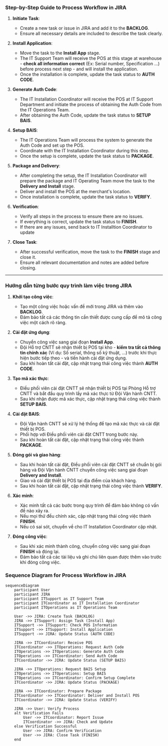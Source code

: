 ### Step-by-Step Guide to Process Workflow in JIRA

1. **Initiate Task**:  
   - Create a new task or issue in JIRA and add it to the **BACKLOG**.  
   - Ensure all necessary details are included to describe the task clearly.

2. **Install Application**:  
   - Move the task to the **Install App** stage.  
   - The IT Support Team will receive the POS at this stage at warehouse - **check all information correct** (Ex: Serial number, Specification ...) before process next step - and will install the application.
   - Once the installation is complete, update the task status to **AUTH CODE**.

3. **Generate Auth Code**:  
   - The IT Installation Coordinator will receive the POS at IT Support Department and initiate the process of obtaining the Auth Code from the IT Operations Team.  
   - After obtaining the Auth Code, update the task status to **SETUP BAIS**.

4. **Setup BAIS**:  
   - The IT Operations Team will process the system to generate the Auth Code and set up the POS.  
   - Coordinate with the IT Installation Coordinator during this step.  
   - Once the setup is complete, update the task status to **PACKAGE**.

5. **Package and Delivery**:  
   - After completing the setup, the IT Installation Coordinator will prepare the package and IT Operating Team move the task to the **Delivery and Install** stage.  
   - Deliver and install the POS at the merchant's location.  
   - Once installation is complete, update the task status to **VERIFY**.

6. **Verification**:  
   - Verify all steps in the process to ensure there are no issues.  
   - If everything is correct, update the task status to **FINISH**.
   - If there are any issues, send back to IT Installtion Coordinator to update

7. **Close Task**:  
   - After successful verification, move the task to the **FINISH** stage and close it.  
   - Ensure all relevant documentation and notes are added before closing.

---

### Hướng dẫn từng bước quy trình làm việc trong JIRA

1. **Khởi tạo công việc**:  
   - Tạo một công việc hoặc vấn đề mới trong JIRA và thêm vào **BACKLOG**.  
   - Đảm bảo tất cả các thông tin cần thiết được cung cấp để mô tả công việc một cách rõ ràng.

2. **Cài đặt ứng dụng**:  
   - Chuyển công việc sang giai đoạn **Install App**.  
   - Đội Hỗ trợ CNTT sẽ nhận thiết bị POS tại kho - **kiểm tra tất cả thông tin chính xác** (Ví dụ: Số serial, thông số kỹ thuật, ...) trước khi thực hiện bước tiếp theo - và tiến hành cài đặt ứng dụng.  
   - Sau khi hoàn tất cài đặt, cập nhật trạng thái công việc thành **AUTH CODE**.

3. **Tạo mã xác thực**:  
   - Điều phối viên cài đặt CNTT sẽ nhận thiết bị POS tại Phòng Hỗ trợ CNTT và bắt đầu quy trình lấy mã xác thực từ Đội Vận hành CNTT.  
   - Sau khi nhận được mã xác thực, cập nhật trạng thái công việc thành **SETUP BAIS**.

4. **Cài đặt BAIS**:  
   - Đội Vận hành CNTT sẽ xử lý hệ thống để tạo mã xác thực và cài đặt thiết bị POS.  
   - Phối hợp với Điều phối viên cài đặt CNTT trong bước này.  
   - Sau khi hoàn tất cài đặt, cập nhật trạng thái công việc thành **PACKAGE**.

5. **Đóng gói và giao hàng**:  
   - Sau khi hoàn tất cài đặt, Điều phối viên cài đặt CNTT sẽ chuẩn bị gói hàng và Đội Vận hành CNTT chuyển công việc sang giai đoạn **Delivery and Install**.  
   - Giao và cài đặt thiết bị POS tại địa điểm của khách hàng.  
   - Sau khi hoàn tất cài đặt, cập nhật trạng thái công việc thành **VERIFY**.

6. **Xác minh**:  
   - Xác minh tất cả các bước trong quy trình để đảm bảo không có vấn đề nào xảy ra.  
   - Nếu mọi thứ đều chính xác, cập nhật trạng thái công việc thành **FINISH**.
   - Nếu có sai sót, chuyển về cho IT Installation Coordinator cập nhật.

7. **Đóng công việc**:  
   - Sau khi xác minh thành công, chuyển công việc sang giai đoạn **FINISH** và đóng lại.  
   - Đảm bảo tất cả các tài liệu và ghi chú liên quan được thêm vào trước khi đóng công việc.

   
### Sequence Diagram for Process Workflow in JIRA

```mermaid
sequenceDiagram
    participant User
    participant JIRA
    participant ITSupport as IT Support Team
    participant ITCoordinator as IT Installation Coordinator
    participant ITOperations as IT Operations Team

    User ->> JIRA: Create Task (BACKLOG)
    JIRA ->> ITSupport: Assign Task (Install App)
    ITSupport ->> ITSupport: Check POS Information
    ITSupport ->> ITSupport: Install Application
    ITSupport ->> JIRA: Update Status (AUTH CODE)

    JIRA ->> ITCoordinator: Receive POS
    ITCoordinator ->> ITOperations: Request Auth Code
    ITOperations ->> ITOperations: Generate Auth Code
    ITOperations ->> ITCoordinator: Send Auth Code
    ITCoordinator ->> JIRA: Update Status (SETUP BAIS)

    JIRA ->> ITOperations: Request BAIS Setup
    ITOperations ->> ITOperations: Setup BAIS
    ITOperations ->> ITCoordinator: Confirm Setup Complete
    ITCoordinator ->> JIRA: Update Status (PACKAGE)

    JIRA ->> ITCoordinator: Prepare Package
    ITCoordinator ->> ITCoordinator: Deliver and Install POS
    ITCoordinator ->> JIRA: Update Status (VERIFY)

    JIRA ->> User: Verify Process
    alt Verification Fails
        User ->> ITCoordinator: Report Issue
        ITCoordinator ->> JIRA: Check and Update
    else Verification Successful
        User ->> JIRA: Confirm Verification
        User ->> JIRA: Close Task (FINISH)
    end


